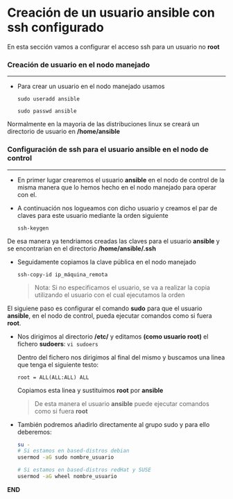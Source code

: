 # Creación de un usuario ansible con ssh configurado

En esta sección vamos a configurar el acceso ssh para un usuario no **root** 

### Creación de usuario en el nodo manejado
-----

- Para crear un usuario en el nodo manejado usamos

    `sudo useradd ansible`

    `sudo passwd ansible`

Normalmente en la mayoria de las distribuciones linux se creará un directorio de usuario en **/home/ansible**

### Configuración de ssh para el usuario ansible en el nodo de control
-----

- En primer lugar crearemos el usuario **ansible** en el nodo de control de la misma manera que lo hemos hecho en el nodo manejado para operar con el.

- A continuación nos logueamos con dicho usuario y creamos el par de claves para este usuario mediante la orden siguiente

    `ssh-keygen`

De esa manera ya tendriamos creadas las claves para el usuario **ansible** y se encontrarian en el directorio **/home/ansible/.ssh**

- Seguidamente copiamos la clave pública en el nodo manejado

    `ssh-copy-id ip_máquina_remota`

    > Nota: Si no especificamos el usuario, se va a realizar la copia utilizando el usuario con el cual ejecutamos la orden

El siguiene paso es configurar el comando **sudo** para que el usuario **ansible**, en el nodo de control, pueda ejecutar comandos como si fuera **root**. 

- Nos dirigimos al directorio **/etc/** y editamos **(como usuario root)** el fichero **sudoers**:
    `vi sudoers` 

    Dentro del fichero nos dirigimos al final del mismo y buscamos una linea que tenga el siguiente testo:

    `root = ALL(ALL:ALL) ALL`

    Copiamos esta linea y sustituimos **root** por **ansible**

    > De esta manera el usuario **ansible** puede ejecutar comandos como si fuera **root**

- También podremos añadirlo directamente al grupo sudo y para ello deberemos: 

    ```bash
	su -
	# Si estamos en based-distros debian
	usermod -aG sudo nombre_usuario 
	
	# Si estamos en based-distros redHat y SUSE
	usermod -aG wheel nombre_usuario 
    ```


**END**





